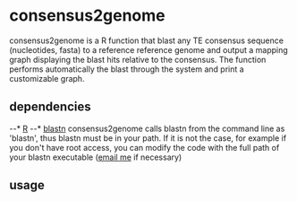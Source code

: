 # consensus2genome
consensus2genome is a R function that blast any TE consensus sequence (nucleotides, fasta) to a reference reference genome and output a mapping graph displaying the blast hits relative to the consensus.
The function performs automatically the blast through the system and print a customizable graph.

## dependencies
--* [R](https://cran.r-project.org/mirrors.html)
--* [blastn](ftp://ftp.ncbi.nlm.nih.gov/blast/executables/blast+/LATEST/)
consensus2genome calls blastn from the command line as 'blastn', thus blastn must be in your path. If it is not the case, for example if you don't have root access, you can modify the code with the full path of your blastn executable ([email me](mailto:goubert.clement@gmail.com) if necessary)

## usage
